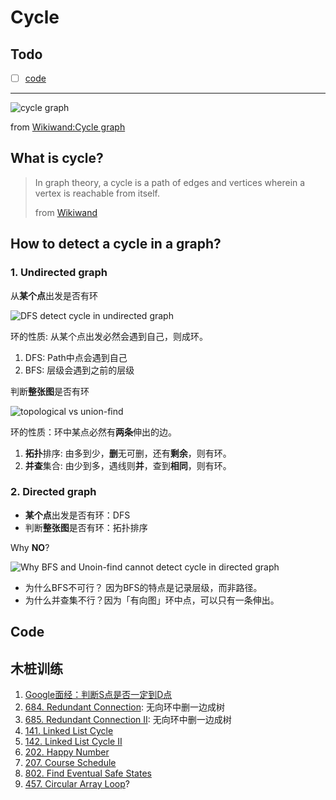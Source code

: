 # Cycle 


## Todo 

- [ ] [code](https://repl.it/@WillWang42/detect-cycle-in-a-graph)

----

![cycle graph](https://i.imgur.com/N3kFuPm.png)

from [Wikiwand:Cycle graph](https://www.wikiwand.com/en/Cycle_graph)


## What is cycle?

> In graph theory, a cycle is a path of edges and vertices wherein a vertex is reachable from itself. 
> 
> from [Wikiwand](https://www.wikiwand.com/en/Cycle_(graph_theory))


## How to detect a cycle in a graph?

### 1. Undirected graph 



从**某个点**出发是否有环

<img src="https://i.imgur.com/oM4AbuB.gif" alt="DFS detect cycle in undirected graph" width=""/>

环的性质: 从某个点出发必然会遇到自己，则成环。

1. DFS: Path中点会遇到自己
2. BFS: 层级会遇到之前的层级



判断**整张图**是否有环

<img src="https://i.imgur.com/jZpDJSq.png" alt="topological vs union-find" width=""/>

环的性质：环中某点必然有**两条**伸出的边。

1. **拓扑**排序: 由多到少，**删**无可删，还有**剩余**，则有环。
2. **并查**集合: 由少到多，遇线则**并**，查到**相同**，则有环。

### 2. Directed graph 


* **某个点**出发是否有环：DFS
* 判断**整张图**是否有环：拓扑排序

Why **NO**? 

![Why BFS and Unoin-find cannot detect cycle in directed graph](https://i.imgur.com/2fCY74a.png)

* 为什么BFS不可行？ 因为BFS的特点是记录层级，而非路径。
* 为什么并查集不行？因为「有向图」环中点，可以只有一条伸出。

## Code 


## 木桩训练

1. [Google面经：判断S点是否一定到D点](https://willwang-x.github.io/2018/02/shift)
2. [684. Redundant Connection](https://leetcode.com/problems/redundant-connection/): 无向环中删一边成树
3. [685. Redundant Connection II](https://leetcode.com/problems/redundant-connection-ii/description/): 无向环中删一边成树
4. [141. Linked List Cycle](https://leetcode.com/problems/linked-list-cycle/)
5. [142. Linked List Cycle II](https://leetcode.com/problems/linked-list-cycle-ii/)
5. [202. Happy Number](https://leetcode.com/problems/happy-number/)
6. [207. Course Schedule](https://leetcode.com/problems/course-schedule/)
7. [802. Find Eventual Safe States](https://leetcode.com/problems/find-eventual-safe-states/)
8. [457. Circular Array Loop](https://leetcode.com/problems/circular-array-loop/)?